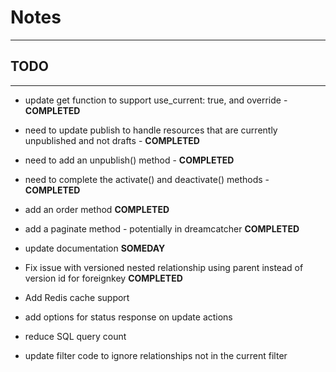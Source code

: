 # Notes
---

## TODO
---
* update get function to support use_current: true, and override - **COMPLETED**
* need to update publish to handle resources that are currently unpublished and not drafts - **COMPLETED**
* need to add an unpublish() method - **COMPLETED**
* need to complete the activate() and deactivate() methods - **COMPLETED**
* add an order method **COMPLETED**
* add a paginate method - potentially in dreamcatcher **COMPLETED**
* update documentation **SOMEDAY**
* Fix issue with versioned nested relationship using parent instead of version id for foreignkey **COMPLETED**

* Add Redis cache support
* add options for status response on update actions
* reduce SQL query count
* update filter code to ignore relationships not in the current filter



